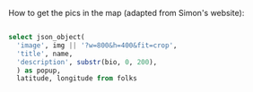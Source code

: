 
How to get the pics in the map (adapted from Simon's website):

```sql

select json_object(
  'image', img || '?w=800&h=400&fit=crop',
  'title', name,
  'description', substr(bio, 0, 200),
  ) as popup,
  latitude, longitude from folks

```
